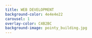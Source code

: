 ```yaml
---
title: WEB DEVELOPMENT
background-color: 4e4e4e22
carousel: 1
overlay-color: C4B2BC
background-image: pointy_building.jpg
---
```

